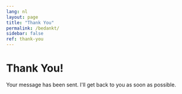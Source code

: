 ```yaml
---
lang: nl
layout: page
title: "Thank You"
permalink: /bedankt/
sidebar: false
ref: thank-you
---
```


# Thank You!

Your message has been sent. I'll get back to you as soon as possible.


